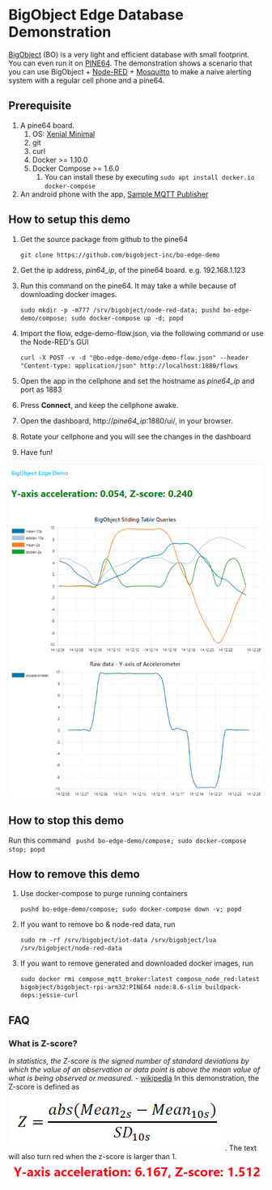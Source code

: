 # BigObject Edge Database Demonstration

[BigObject](http://www.bigobject.io) (BO) is a very light and efficient database with small footprint. 
You can even run it on [PINE64](https://www.pine64.org/). 
The demonstration shows a scenario that you can use BigObject + [Node-RED](https://nodered.org/) + [Mosquitto](https://mosquitto.org/) to make a naive alerting system with a regular cell phone and a pine64. 

## Prerequisite
1. A pine64 board. 
	1. OS: [Xenial Minimal](http://wiki.pine64.org/index.php/Pine_A64_Software_Release#Xenial_Minimal_Image)
	1. git
	1. curl
	1. Docker >= 1.10.0
	1. Docker Compose >= 1.6.0 
		1. You can install these by executing ``` sudo apt install docker.io docker-compose ```
1. An android phone with the app, [Sample MQTT Publisher](https://play.google.com/store/apps/details?id=com.hoop.accelerometer) 

## How to setup this demo
1. Get the source package from github to the pine64
	``` 
	git clone https://github.com/bigobject-inc/bo-edge-demo 
	```
1. Get the ip address, *pin64_ip*, of the pine64 board. e.g. 192.168.1.123 
1. Run this command on the pine64. It may take a while because of downloading docker images.  
	``` 
	sudo mkdir -p -m777 /srv/bigobject/node-red-data; pushd bo-edge-demo/compose; sudo docker-compose up -d; popd 
	```

1. Import the flow, edge-demo-flow.json, via the following command or use the Node-RED's GUI
	``` 
	curl -X POST -v -d "@bo-edge-demo/edge-demo-flow.json" --header "Content-type: application/json" http://localhost:1880/flows 
	```

1. Open the app in the cellphone and set the hostname as *pine64_ip* and port as 1883
1. Press **Connect**, and keep the cellphone awake. 
1. Open the dashboard, http://*pine64_ip*:1880/ui/, in your browser. 
1. Rotate your cellphone and you will see the changes in the dashboard
1. Have fun!

![screenshot1](https://raw.githubusercontent.com/bigobject-inc/bo-edge-demo/master/images/screenshot1.png)

## How to stop this demo 
Run this command 
	``` 
	pushd bo-edge-demo/compose; sudo docker-compose stop; popd 
	```

## How to remove this demo
1. Use docker-compose to purge running containers
	``` 
	pushd bo-edge-demo/compose; sudo docker-compose down -v; popd 
	```

1. If you want to remove bo & node-red data, run
	``` 
	sudo rm -rf /srv/bigobject/iot-data /srv/bigobject/lua /srv/bigobject/node-red-data 
	```

1. If you want to remove generated and downloaded docker images, run 
	``` 
	sudo docker rmi compose_mqtt_broker:latest compose_node_red:latest bigobject/bigobject-rpi-arm32:PINE64 node:8.6-slim buildpack-deps:jessie-curl 
	```
## FAQ
### What is Z-score?
*In statistics, the Z-score is the signed number of standard deviations by which the value of an observation or data point is above the mean value of what is being observed or measured.* - [wikipedia](https://en.wikipedia.org/wiki/Standard_score)
In this demonstration, the Z-score is defined as ![Z-socre](https://raw.githubusercontent.com/bigobject-inc/bo-edge-demo/master/images/z-score.png). The text will also turn red when the z-score is larger than 1. 
![screenshot2](https://raw.githubusercontent.com/bigobject-inc/bo-edge-demo/master/images/screenshot2.png)

